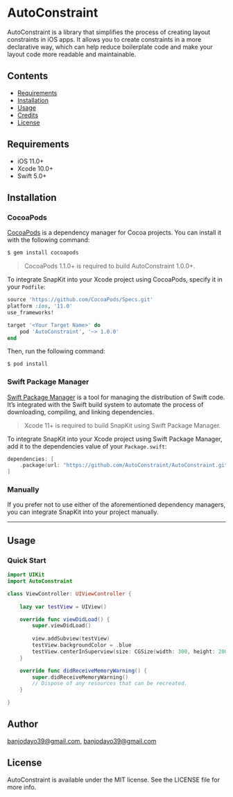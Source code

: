 # AutoConstraint

AutoConstraint is a library that simplifies the process of creating layout constraints in iOS apps. It allows you to create constraints in a more declarative way, which can help reduce boilerplate code and make your layout code more readable and maintainable.

## Contents

- [Requirements](#requirements)
- [Installation](#installation)
- [Usage](#usage)
- [Credits](#credits)
- [License](#license)

## Requirements

- iOS 11.0+
- Xcode 10.0+
- Swift 5.0+


## Installation

### CocoaPods

[CocoaPods](http://cocoapods.org) is a dependency manager for Cocoa projects. You can install it with the following command:

```bash
$ gem install cocoapods
```

> CocoaPods 1.1.0+ is required to build AutoConstraint 1.0.0+.

To integrate SnapKit into your Xcode project using CocoaPods, specify it in your `Podfile`:

```ruby
source 'https://github.com/CocoaPods/Specs.git'
platform :ios, '11.0'
use_frameworks!

target '<Your Target Name>' do
    pod 'AutoConstraint', '~> 1.0.0'
end
```

Then, run the following command:

```bash
$ pod install
```

### Swift Package Manager

[Swift Package Manager](https://swift.org/package-manager/) is a tool for managing the distribution of Swift code. It’s integrated with the Swift build system to automate the process of downloading, compiling, and linking dependencies.

> Xcode 11+ is required to build SnapKit using Swift Package Manager.

To integrate SnapKit into your Xcode project using Swift Package Manager, add it to the dependencies value of your `Package.swift`:

```swift
dependencies: [
    .package(url: "https://github.com/AutoConstraint/AutoConstraint.git", .upToNextMajor(from: "5.0.1"))
]
```

### Manually

If you prefer not to use either of the aforementioned dependency managers, you can integrate SnapKit into your project manually.

---

## Usage

### Quick Start

```swift
import UIKit
import AutoConstraint

class ViewController: UIViewController {
    
    lazy var testView = UIView()

    override func viewDidLoad() {
        super.viewDidLoad()
        
        view.addSubview(testView)
        testView.backgroundColor = .blue
        testView.centerInSuperview(size: CGSize(width: 300, height: 200))
    }

    override func didReceiveMemoryWarning() {
        super.didReceiveMemoryWarning()
        // Dispose of any resources that can be recreated.
    }

}
```

## Author

banjodayo39@gmail.com, banjodayo39@gmail.com

## License

AutoConstraint is available under the MIT license. See the LICENSE file for more info.
